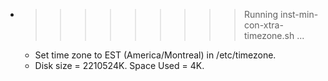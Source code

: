 * >>>>>>>>> Running inst-min-con-xtra-timezone.sh ...
  * Set time zone to EST (America/Montreal) in /etc/timezone.
  * Disk size = 2210524K. Space Used = 4K.
